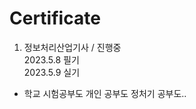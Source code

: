 # Certificate
  
1) 정보처리산업기사 / 진행중  
  2023.5.8 필기  
  2023.5.9 실기   
  - 학교 시험공부도 개인 공부도 정처기 공부도..
